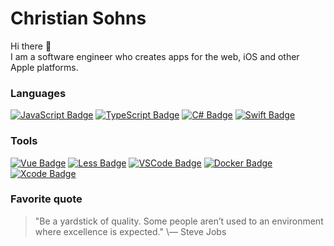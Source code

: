 # Christian Sohns

Hi there 👋\
I am a software engineer who creates apps for the web, iOS and other Apple platforms.

### Languages
[![JavaScript Badge](https://img.shields.io/badge/-Javascript-F0DB4F?style=for-the-badge&labelColor=black&logo=javascript&logoColor=F0DB4F)][website]
[![TypeScript Badge](https://img.shields.io/badge/-Typescript-007acc?style=for-the-badge&labelColor=black&logo=typescript&logoColor=007acc)][website]
[![C# Badge](https://img.shields.io/badge/-CSharp-6723cd?style=for-the-badge&labelColor=black&logo=CSharp&logoColor=6723cd)][website]
[![Swift Badge](https://img.shields.io/badge/-Swift-fa8128?style=for-the-badge&labelColor=black&logo=Swift&logoColor=fa8128)][website]

### Tools
[![Vue Badge](https://img.shields.io/badge/-Vue-3C875A?style=for-the-badge&labelColor=black&logo=Vue.js&logoColor=3C875A)][website]
[![Less Badge](https://img.shields.io/badge/-Less-34459a?style=for-the-badge&labelColor=black&logo=Less&logoColor=34459a)][website]
[![VSCode Badge](https://img.shields.io/badge/-VSCode-007acc?style=for-the-badge&labelColor=black&logo=VisualStudioCode&logoColor=007acc)][website]
[![Docker Badge](https://img.shields.io/badge/-Docker-0055a9?style=for-the-badge&labelColor=black&logo=Docker&logoColor=0055a9)][website]
[![Xcode Badge](https://img.shields.io/badge/-Xcode-128dff?style=for-the-badge&labelColor=black&logo=Xcode&logoColor=128dff)][website]

### Favorite quote
> "Be a yardstick of quality. Some people aren’t used to an environment where excellence is expected." \— Steve Jobs

[website]: https://github.com/tea418pot
